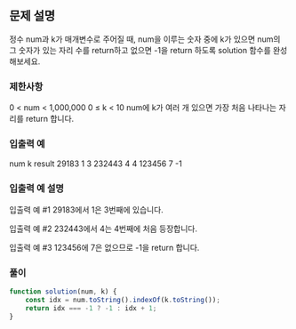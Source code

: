 ## 문제 설명

정수 num과 k가 매개변수로 주어질 때, num을 이루는 숫자 중에 k가 있으면 num의 그 숫자가 있는 자리 수를 return하고 없으면 -1을 return 하도록 solution 함수를 완성해보세요.

### 제한사항

0 < num < 1,000,000
0 ≤ k < 10
num에 k가 여러 개 있으면 가장 처음 나타나는 자리를 return 합니다.

### 입출력 예

num k result
29183 1 3
232443 4 4
123456 7 -1

### 입출력 예 설명

입출력 예 #1
29183에서 1은 3번째에 있습니다.

입출력 예 #2
232443에서 4는 4번째에 처음 등장합니다.

입출력 예 #3
123456에 7은 없으므로 -1을 return 합니다.

### 풀이

```javaScript
function solution(num, k) {
    const idx = num.toString().indexOf(k.toString());
    return idx === -1 ? -1 : idx + 1;
}
```
